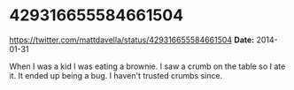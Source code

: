 # 429316655584661504
https://twitter.com/mattdavella/status/429316655584661504
**Date:** 2014-01-31

When I was a kid I was eating a brownie. I saw a crumb on the table so I ate it. It ended up being a bug. I haven't trusted crumbs since.
